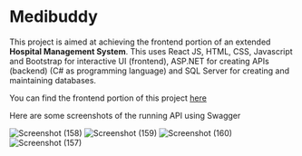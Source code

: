 # Medibuddy
This project is aimed at achieving the frontend portion of an extended **Hospital Management System**. This uses React JS, HTML, CSS, Javascript and Bootstrap for interactive UI (frontend), ASP.NET for creating APIs (backend) (C# as programming language) and SQL Server for creating and maintaining databases.

You can find the frontend portion of this project [here](https://github.com/Suresh-Mante/MedibuddyUI)

Here are some screenshots of the running API using Swagger

![Screenshot (158)](https://user-images.githubusercontent.com/48681987/199454362-02ed5ea6-0490-4a2f-b381-ce657d88f1e8.png)
![Screenshot (159)](https://user-images.githubusercontent.com/48681987/199454370-025552c6-5c25-4412-8ba4-48d5a6dd0d19.png)
![Screenshot (160)](https://user-images.githubusercontent.com/48681987/199454372-1436aa01-790a-47f4-95ae-990200a1a08e.png)
![Screenshot (157)](https://user-images.githubusercontent.com/48681987/199454380-1321f3e2-8b49-4aa2-aeca-312a18b2e3b2.png)
